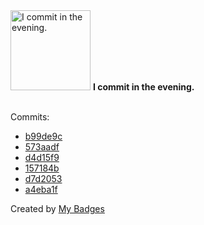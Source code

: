 <img src="https://my-badges.github.io/my-badges/evening-commits.png" alt="I commit in the evening." title="I commit in the evening." width="128">
<strong>I commit in the evening.</strong>
<br><br>

Commits:

- <a href="https://github.com/mmichie/m28/commit/b99de9c2f2a78d2c7f744346515593b508a06577">b99de9c</a>
- <a href="https://github.com/mmichie/m28/commit/573aadfe190245c728621386593b2e0fba2e5b2e">573aadf</a>
- <a href="https://github.com/mmichie/m28/commit/d4d15f99156fda77870b9367fe5e451ad4540960">d4d15f9</a>
- <a href="https://github.com/mmichie/m28/commit/157184bf442b483e765fe016ae7f059a2f2e6b1b">157184b</a>
- <a href="https://github.com/mmichie/m28/commit/d7d20530e7047cd0dc99f28ed8e3191cda916893">d7d2053</a>
- <a href="https://github.com/mmichie/m28/commit/a4eba1fb630effb77c7ae4e2231423697e79af31">a4eba1f</a>


Created by <a href="https://github.com/my-badges/my-badges">My Badges</a>